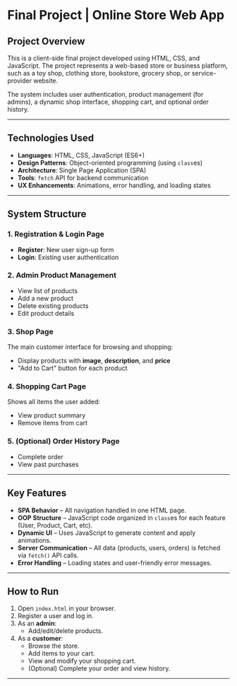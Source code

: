 # Final Project | Online Store Web App

## Project Overview
This is a client-side final project developed using HTML, CSS, and JavaScript. The project represents a web-based store or business platform, such as a toy shop, clothing store, bookstore, grocery shop, or service-provider website.

The system includes user authentication, product management (for admins), a dynamic shop interface, shopping cart, and optional order history.

---

## Technologies Used
- **Languages**: HTML, CSS, JavaScript (ES6+)
- **Design Patterns**: Object-oriented programming (using `class`es)
- **Architecture**: Single Page Application (SPA)
- **Tools**: `fetch` API for backend communication
- **UX Enhancements**: Animations, error handling, and loading states

---

## System Structure

### 1. Registration & Login Page
- **Register**: New user sign-up form
- **Login**: Existing user authentication

### 2. Admin Product Management
- View list of products
- Add a new product
- Delete existing products
- Edit product details

### 3. Shop Page
The main customer interface for browsing and shopping:
- Display products with **image**, **description**, and **price**
- "Add to Cart" button for each product

### 4. Shopping Cart Page
Shows all items the user added:
- View product summary
- Remove items from cart

### 5. (Optional) Order History Page
- Complete order
- View past purchases

---

## Key Features
- **SPA Behavior** – All navigation handled in one HTML page.
- **OOP Structure** – JavaScript code organized in `class`es for each feature (User, Product, Cart, etc).
- **Dynamic UI** – Uses JavaScript to generate content and apply animations.
- **Server Communication** – All data (products, users, orders) is fetched via `fetch()` API calls.
- **Error Handling** – Loading states and user-friendly error messages.

---

## How to Run
1. Open `index.html` in your browser.
2. Register a user and log in.
3. As an **admin**:
   - Add/edit/delete products.
4. As a **customer**:
   - Browse the store.
   - Add items to your cart.
   - View and modify your shopping cart.
   - (Optional) Complete your order and view history.

---

